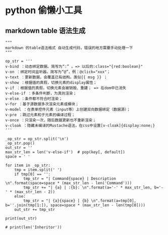 # python 偷懒小工具

## markdown table 语法生成

<highlight-code lang="python">

    """
    markdown 的table语法格式 自动生成代码，错误的地方需要手动处理一下
    """

    op_str = '''
    v-bind ：动态绑定数据。简写为“:” 。=> 以后的:class="{red:boolean}"
    v-on ：绑定时间监听器。简写为“@”，例：@click="xxx"；
    v-text ：更新数据，会覆盖已有结构。类似{{ msg }} ；
    v-show ：根据值的真假，切换元素的display属性；
    v-if ：根据值的真假，切换元素会被销毁、重建； => 在dom中已消失
    v-else-if ：多条件判断，为真则渲染；
    v-else ：条件都不符合时渲染；
    v-for ：基于源数据多次渲染元素或模块；
    v-model ：在表单控件元素（input等）上创建双向数据绑定（数据源）；
    v-pre ：跳过元素和子元素的编译过程；
    v-once ：只渲染一次，随后数据更新也不重新渲染；
    v-cloak ：隐藏未编译的Mustache语法，在css中设置[v-cloak]{display:none;}
    '''

    _op_str = op_str.split('\n')
    _op_str.pop()
    out_str = ''
    max_str_len = len('v-else-if')  # pop(key[, default])
    space = ' '

    for item in _op_str:
        tmp = item.split(' ')
        if tmp[0] == '':
            tmp_str = "| Command{space} | Description \n".format(space=space * (max_str_len - len('Command')))
            tmp_str += "| {a} | :{b}: \n".format(a='-' * max_str_len, b='-' * (max_str_len - 2))
        else:
            tmp_str = "| {a}{space} | {b} \n".format(a=tmp[0], b=''.join(tmp[1:]), space=space * (max_str_len - len(tmp[0])))
        out_str += tmp_str

    print(out_str)

    # print(len('Inheritor'))


</highlight-code>
